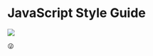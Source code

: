 # JavaScript Style Guide

[![](http://imgs.xkcd.com/comics/standards.png)](https://xkcd.com/927/)

:stuck_out_tongue_winking_eye:

